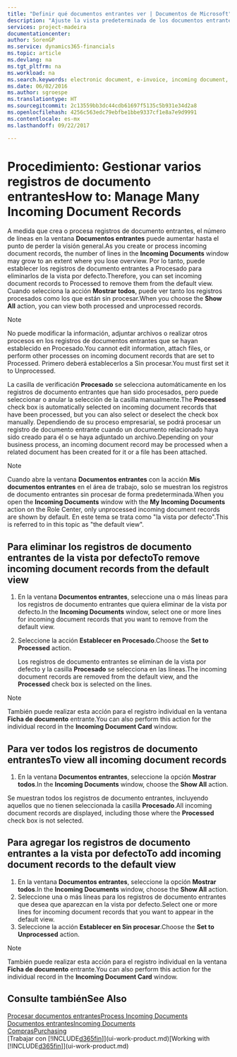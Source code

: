 ```yaml
---
title: "Definir qué documentos entrantes ver | Documentos de Microsoft"
description: "Ajuste la vista predeterminada de los documentos entrantes, como facturas electrónicas, para mejorar el resumen de registros procesados y sin procesar."
services: project-madeira
documentationcenter: 
author: SorenGP
ms.service: dynamics365-financials
ms.topic: article
ms.devlang: na
ms.tgt_pltfrm: na
ms.workload: na
ms.search.keywords: electronic document, e-invoice, incoming document, OCR, ecommerce, document exchange, import invoice
ms.date: 06/02/2016
ms.author: sgroespe
ms.translationtype: HT
ms.sourcegitcommit: 2c13559bb3dc44cdb61697f5135c5b931e34d2a8
ms.openlocfilehash: 4256c563edc79ebfbe1bbe9337cf1e8a7e9d9991
ms.contentlocale: es-mx
ms.lasthandoff: 09/22/2017

---
```

# <a name="how-to-manage-many-incoming-document-records"></a><span data-ttu-id="0cb50-103">Procedimiento: Gestionar varios registros de documento entrantes</span><span class="sxs-lookup"><span data-stu-id="0cb50-103">How to: Manage Many Incoming Document Records</span></span>
<span data-ttu-id="0cb50-104">A medida que crea o procesa registros de documento entrantes, el número de líneas en la ventana **Documentos entrantes** puede aumentar hasta el punto de perder la visión general.</span><span class="sxs-lookup"><span data-stu-id="0cb50-104">As you create or process incoming document records, the number of lines in the **Incoming Documents** window may grow to an extent where you lose overview.</span></span> <span data-ttu-id="0cb50-105">Por lo tanto, puede establecer los registros de documento entrantes a Procesado para eliminarlos de la vista por defecto.</span><span class="sxs-lookup"><span data-stu-id="0cb50-105">Therefore, you can set incoming document records to Processed to remove them from the default view.</span></span> <span data-ttu-id="0cb50-106">Cuando selecciona la acción **Mostrar todos**, puede ver tanto los registros procesados como los que están sin procesar.</span><span class="sxs-lookup"><span data-stu-id="0cb50-106">When you choose the **Show All** action, you can view both processed and unprocessed records.</span></span>

> [!NOTE]  
>   <span data-ttu-id="0cb50-107">No puede modificar la información, adjuntar archivos o realizar otros procesos en los registros de documentos entrantes que se hayan establecido en Procesado.</span><span class="sxs-lookup"><span data-stu-id="0cb50-107">You cannot edit information, attach files, or perform other processes on incoming document records that are set to Processed.</span></span> <span data-ttu-id="0cb50-108">Primero deberá establecerlos a Sin procesar.</span><span class="sxs-lookup"><span data-stu-id="0cb50-108">You must first set it to Unprocessed.</span></span>

<span data-ttu-id="0cb50-109">La casilla de verificación **Procesado** se selecciona automáticamente en los registros de documento entrantes que han sido procesados, pero puede seleccionar o anular la selección de la casilla manualmente.</span><span class="sxs-lookup"><span data-stu-id="0cb50-109">The **Processed** check box is automatically selected on incoming document records that have been processed, but you can also select or deselect the check box manually.</span></span> <span data-ttu-id="0cb50-110">Dependiendo de su proceso empresarial, se podrá procesar un registro de documento entrante cuando un documento relacionado haya sido creado para él o se haya adjuntado un archivo.</span><span class="sxs-lookup"><span data-stu-id="0cb50-110">Depending on your business process, an incoming document record may be processed when a related document has been created for it or a file has been attached.</span></span>

> [!NOTE]  
>   <span data-ttu-id="0cb50-111">Cuando abre la ventana **Documentos entrantes** con la acción **Mis documentos entrantes** en el área de trabajo, solo se muestran los registros de documento entrantes sin procesar de forma predeterminada.</span><span class="sxs-lookup"><span data-stu-id="0cb50-111">When you open the **Incoming Documents** window with the **My Incoming Documents** action on the Role Center, only unprocessed incoming document records are shown by default.</span></span> <span data-ttu-id="0cb50-112">En este tema se trata como "la vista por defecto".</span><span class="sxs-lookup"><span data-stu-id="0cb50-112">This is referred to in this topic as "the default view".</span></span>

## <a name="to-remove-incoming-document-records-from-the-default-view"></a><span data-ttu-id="0cb50-113">Para eliminar los registros de documento entrantes de la vista por defecto</span><span class="sxs-lookup"><span data-stu-id="0cb50-113">To remove incoming document records from the default view</span></span>
1. <span data-ttu-id="0cb50-114">En la ventana **Documentos entrantes**, seleccione una o más líneas para los registros de documento entrantes que quiera eliminar de la vista por defecto.</span><span class="sxs-lookup"><span data-stu-id="0cb50-114">In the **Incoming Documents** window, select one or more lines for incoming document records that you want to remove from the default view.</span></span>
2. <span data-ttu-id="0cb50-115">Seleccione la acción **Establecer en Procesado**.</span><span class="sxs-lookup"><span data-stu-id="0cb50-115">Choose the **Set to Processed** action.</span></span>

    <span data-ttu-id="0cb50-116">Los registros de documento entrantes se eliminan de la vista por defecto y la casilla **Procesado** se selecciona en las líneas.</span><span class="sxs-lookup"><span data-stu-id="0cb50-116">The incoming document records are removed from the default view, and the **Processed** check box is selected on the lines.</span></span>

> [!NOTE]  
>   <span data-ttu-id="0cb50-117">También puede realizar esta acción para el registro individual en la ventana **Ficha de documento** entrante.</span><span class="sxs-lookup"><span data-stu-id="0cb50-117">You can also perform this action for the individual record in the **Incoming Document Card** window.</span></span>

## <a name="to-view-all-incoming-document-records"></a><span data-ttu-id="0cb50-118">Para ver todos los registros de documento entrantes</span><span class="sxs-lookup"><span data-stu-id="0cb50-118">To view all incoming document records</span></span>
1. <span data-ttu-id="0cb50-119">En la ventana **Documentos entrantes**, seleccione la opción **Mostrar todos**.</span><span class="sxs-lookup"><span data-stu-id="0cb50-119">In the **Incoming Documents** window, choose the **Show All** action.</span></span>

<span data-ttu-id="0cb50-120">Se muestran todos los registros de documento entrantes, incluyendo aquellos que no tienen seleccionada la casilla **Procesado**.</span><span class="sxs-lookup"><span data-stu-id="0cb50-120">All incoming document records are displayed, including those where the **Processed** check box is not selected.</span></span>

## <a name="to-add-incoming-document-records-to-the-default-view"></a><span data-ttu-id="0cb50-121">Para agregar los registros de documento entrantes a la vista por defecto</span><span class="sxs-lookup"><span data-stu-id="0cb50-121">To add incoming document records to the default view</span></span>
1. <span data-ttu-id="0cb50-122">En la ventana **Documentos entrantes**, seleccione la opción **Mostrar todos**.</span><span class="sxs-lookup"><span data-stu-id="0cb50-122">In the **Incoming Documents** window, choose the **Show All** action.</span></span>
2. <span data-ttu-id="0cb50-123">Seleccione una o más líneas para los registros de documento entrantes que desea que aparezcan en la vista por defecto.</span><span class="sxs-lookup"><span data-stu-id="0cb50-123">Select one or more lines for incoming document records that you want to appear in the default view.</span></span>
3. <span data-ttu-id="0cb50-124">Seleccione la acción **Establecer en Sin procesar**.</span><span class="sxs-lookup"><span data-stu-id="0cb50-124">Choose the **Set to Unprocessed** action.</span></span>  

> [!NOTE]  
>   <span data-ttu-id="0cb50-125">También puede realizar esta acción para el registro individual en la ventana **Ficha de documento** entrante.</span><span class="sxs-lookup"><span data-stu-id="0cb50-125">You can also perform this action for the individual record in the **Incoming Document Card** window.</span></span>

## <a name="see-also"></a><span data-ttu-id="0cb50-126">Consulte también</span><span class="sxs-lookup"><span data-stu-id="0cb50-126">See Also</span></span>
[<span data-ttu-id="0cb50-127">Procesar documentos entrantes</span><span class="sxs-lookup"><span data-stu-id="0cb50-127">Process Incoming Documents</span></span>](across-process-income-documents.md)  
[<span data-ttu-id="0cb50-128">Documentos entrantes</span><span class="sxs-lookup"><span data-stu-id="0cb50-128">Incoming Documents</span></span>](across-income-documents.md)  
[<span data-ttu-id="0cb50-129">Compras</span><span class="sxs-lookup"><span data-stu-id="0cb50-129">Purchasing</span></span>](purchasing-manage-purchasing.md)  
<span data-ttu-id="0cb50-130">[Trabajar con [!INCLUDE[d365fin](includes/d365fin_md.md)]](ui-work-product.md)</span><span class="sxs-lookup"><span data-stu-id="0cb50-130">[Working with [!INCLUDE[d365fin](includes/d365fin_md.md)]](ui-work-product.md)</span></span>

